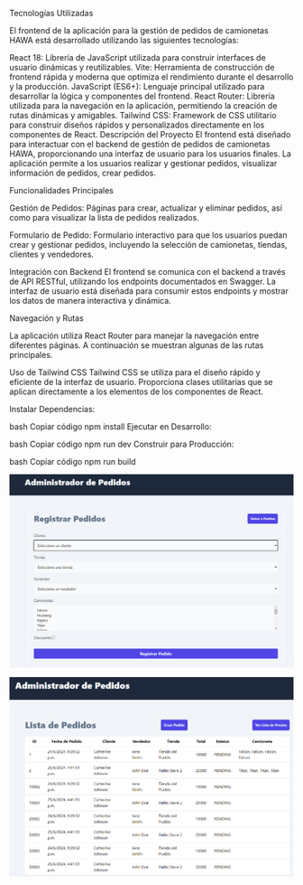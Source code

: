 Tecnologías Utilizadas

El frontend de la aplicación para la gestión de pedidos de camionetas HAWA está desarrollado utilizando las siguientes tecnologías:

React 18: Librería de JavaScript utilizada para construir interfaces de usuario dinámicas y reutilizables.
Vite: Herramienta de construcción de frontend rápida y moderna que optimiza el rendimiento durante el desarrollo y la producción.
JavaScript (ES6+): Lenguaje principal utilizado para desarrollar la lógica y componentes del frontend.
React Router: Librería utilizada para la navegación en la aplicación, permitiendo la creación de rutas dinámicas y amigables.
Tailwind CSS: Framework de CSS utilitario para construir diseños rápidos y personalizados directamente en los componentes de React.
Descripción del Proyecto
El frontend está diseñado para interactuar con el backend de gestión de pedidos de camionetas HAWA, proporcionando una interfaz de usuario para los usuarios finales. La aplicación permite a los usuarios realizar y gestionar pedidos, visualizar información de pedidos, crear pedidos.

Funcionalidades Principales


Gestión de Pedidos: Páginas para crear, actualizar y eliminar pedidos, así como para visualizar la lista de pedidos realizados.

Formulario de Pedido: Formulario interactivo para que los usuarios puedan crear y gestionar pedidos, incluyendo la selección de camionetas, tiendas, clientes y vendedores.

Integración con Backend
El frontend se comunica con el backend a través de API RESTful, utilizando los endpoints documentados en Swagger. La interfaz de usuario está diseñada para consumir estos endpoints y mostrar los datos de manera interactiva y dinámica.

Navegación y Rutas

La aplicación utiliza React Router para manejar la navegación entre diferentes páginas. A continuación se muestran algunas de las rutas principales.

Uso de Tailwind CSS
Tailwind CSS se utiliza para el diseño rápido y eficiente de la interfaz de usuario. Proporciona clases utilitarias que se aplican directamente a los elementos de los componentes de React.


Instalar Dependencias:

bash
Copiar código
npm install
Ejecutar en Desarrollo:

bash
Copiar código
npm run dev
Construir para Producción:

bash
Copiar código
npm run build


![alt text](image.png)

![alt text](image-1.png)